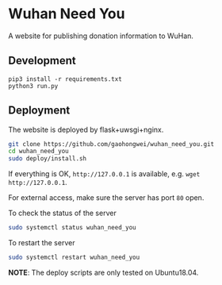# Wuhan Need You

A website for publishing donation information to WuHan.

## Development

```
pip3 install -r requirements.txt
python3 run.py
```

## Deployment

The website is deployed by flask+uwsgi+nginx.

```bash
git clone https://github.com/gaohongwei/wuhan_need_you.git
cd wuhan_need_you
sudo deploy/install.sh
```

If everything is OK, `http://127.0.0.1` is available, e.g. `wget http://127.0.0.1`.

For external access, make sure the server has port `80` open.

To check the status of the server
```bash
sudo systemctl status wuhan_need_you
```

To restart the server
```bash
sudo systemctl restart wuhan_need_you
```

**NOTE**: The deploy scripts are only tested on Ubuntu18.04.

